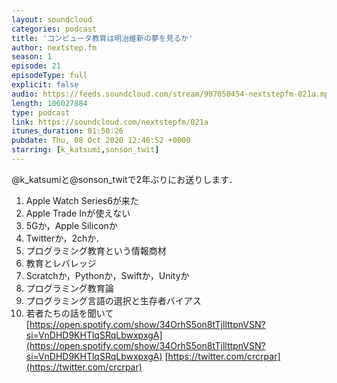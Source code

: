 ```yaml
---
layout: soundcloud
categories: podcast
title: 'コンピュータ教育は明治維新の夢を見るか'
author: nextstep.fm
season: 1
episode: 21
episodeType: full
explicit: false
audio: https://feeds.soundcloud.com/stream/907050454-nextstepfm-021a.mp3
length: 106027884
type: podcast
link: https://soundcloud.com/nextstepfm/021a
itunes_duration: 01:50:26
pubdate: Thu, 08 Oct 2020 12:46:52 +0000
starring: [k_katsumi,sonson_twit]
---
```


@k_katsumiと@sonson_twitで2年ぶりにお送りします．

1. Apple Watch Series6が来た
2. Apple Trade Inが使えない
3. 5Gか，Apple Siliconか
4. Twitterか，2chか．
5. プログラミング教育という情報商材
6. 教育とレバレッジ
7. Scratchか，Pythonか，Swiftか，Unityか
8. プログラミング教育論
9. プログラミング言語の選択と生存者バイアス
10. 若者たちの話を聞いて　[https://open.spotify.com/show/34OrhS5on8tTjllttpnVSN?si=VnDHD9KHTlqSRqLbwxpxgA](https://open.spotify.com/show/34OrhS5on8tTjllttpnVSN?si=VnDHD9KHTlqSRqLbwxpxgA) [https://twitter.com/crcrpar](https://twitter.com/crcrpar)
